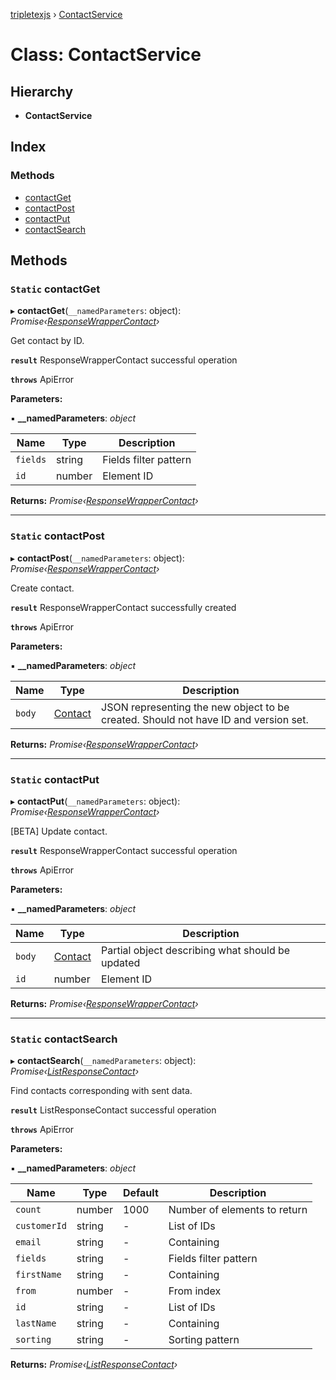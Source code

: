 [tripletexjs](../README.md) › [ContactService](contactservice.md)

# Class: ContactService

## Hierarchy

* **ContactService**

## Index

### Methods

* [contactGet](contactservice.md#static-contactget)
* [contactPost](contactservice.md#static-contactpost)
* [contactPut](contactservice.md#static-contactput)
* [contactSearch](contactservice.md#static-contactsearch)

## Methods

### `Static` contactGet

▸ **contactGet**(`__namedParameters`: object): *Promise‹[ResponseWrapperContact](../interfaces/responsewrappercontact.md)›*

Get contact by ID.

**`result`** ResponseWrapperContact successful operation

**`throws`** ApiError

**Parameters:**

▪ **__namedParameters**: *object*

Name | Type | Description |
------ | ------ | ------ |
`fields` | string | Fields filter pattern |
`id` | number | Element ID |

**Returns:** *Promise‹[ResponseWrapperContact](../interfaces/responsewrappercontact.md)›*

___

### `Static` contactPost

▸ **contactPost**(`__namedParameters`: object): *Promise‹[ResponseWrapperContact](../interfaces/responsewrappercontact.md)›*

Create contact.

**`result`** ResponseWrapperContact successfully created

**`throws`** ApiError

**Parameters:**

▪ **__namedParameters**: *object*

Name | Type | Description |
------ | ------ | ------ |
`body` | [Contact](../interfaces/contact.md) | JSON representing the new object to be created. Should not have ID and version set. |

**Returns:** *Promise‹[ResponseWrapperContact](../interfaces/responsewrappercontact.md)›*

___

### `Static` contactPut

▸ **contactPut**(`__namedParameters`: object): *Promise‹[ResponseWrapperContact](../interfaces/responsewrappercontact.md)›*

[BETA] Update contact.

**`result`** ResponseWrapperContact successful operation

**`throws`** ApiError

**Parameters:**

▪ **__namedParameters**: *object*

Name | Type | Description |
------ | ------ | ------ |
`body` | [Contact](../interfaces/contact.md) | Partial object describing what should be updated |
`id` | number | Element ID |

**Returns:** *Promise‹[ResponseWrapperContact](../interfaces/responsewrappercontact.md)›*

___

### `Static` contactSearch

▸ **contactSearch**(`__namedParameters`: object): *Promise‹[ListResponseContact](../interfaces/listresponsecontact.md)›*

Find contacts corresponding with sent data.

**`result`** ListResponseContact successful operation

**`throws`** ApiError

**Parameters:**

▪ **__namedParameters**: *object*

Name | Type | Default | Description |
------ | ------ | ------ | ------ |
`count` | number | 1000 | Number of elements to return |
`customerId` | string | - | List of IDs |
`email` | string | - | Containing |
`fields` | string | - | Fields filter pattern |
`firstName` | string | - | Containing |
`from` | number | - | From index |
`id` | string | - | List of IDs |
`lastName` | string | - | Containing |
`sorting` | string | - | Sorting pattern |

**Returns:** *Promise‹[ListResponseContact](../interfaces/listresponsecontact.md)›*
